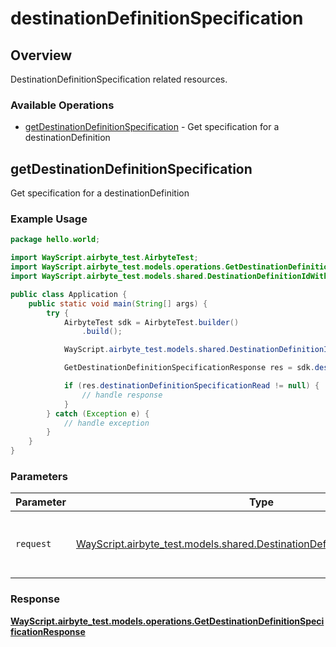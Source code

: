 # destinationDefinitionSpecification

## Overview

DestinationDefinitionSpecification related resources.

### Available Operations

* [getDestinationDefinitionSpecification](#getdestinationdefinitionspecification) - Get specification for a destinationDefinition

## getDestinationDefinitionSpecification

Get specification for a destinationDefinition

### Example Usage

```java
package hello.world;

import WayScript.airbyte_test.AirbyteTest;
import WayScript.airbyte_test.models.operations.GetDestinationDefinitionSpecificationResponse;
import WayScript.airbyte_test.models.shared.DestinationDefinitionIdWithWorkspaceId;

public class Application {
    public static void main(String[] args) {
        try {
            AirbyteTest sdk = AirbyteTest.builder()
                .build();

            WayScript.airbyte_test.models.shared.DestinationDefinitionIdWithWorkspaceId req = new DestinationDefinitionIdWithWorkspaceId("562a7b40-8f05-4e3d-88fd-af313a1f5fd9", "4259c0b3-6f25-4ea9-84f3-b756c11f6c37");            

            GetDestinationDefinitionSpecificationResponse res = sdk.destinationDefinitionSpecification.getDestinationDefinitionSpecification(req);

            if (res.destinationDefinitionSpecificationRead != null) {
                // handle response
            }
        } catch (Exception e) {
            // handle exception
        }
    }
}
```

### Parameters

| Parameter                                                                                                                                    | Type                                                                                                                                         | Required                                                                                                                                     | Description                                                                                                                                  |
| -------------------------------------------------------------------------------------------------------------------------------------------- | -------------------------------------------------------------------------------------------------------------------------------------------- | -------------------------------------------------------------------------------------------------------------------------------------------- | -------------------------------------------------------------------------------------------------------------------------------------------- |
| `request`                                                                                                                                    | [WayScript.airbyte_test.models.shared.DestinationDefinitionIdWithWorkspaceId](../../models/shared/DestinationDefinitionIdWithWorkspaceId.md) | :heavy_check_mark:                                                                                                                           | The request object to use for the request.                                                                                                   |


### Response

**[WayScript.airbyte_test.models.operations.GetDestinationDefinitionSpecificationResponse](../../models/operations/GetDestinationDefinitionSpecificationResponse.md)**

